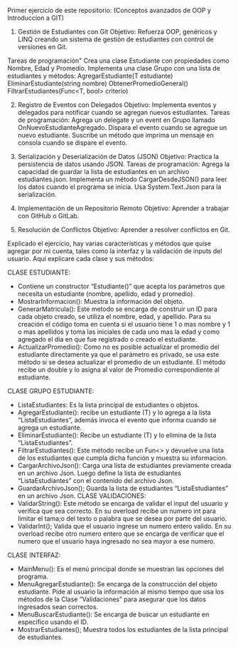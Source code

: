 Primer ejercicio de este repositorio: (Conceptos avanzados de OOP y Introduccion a GIT)

1. Gestión de Estudiantes con Git
Objetivo: Refuerza OOP, genéricos y LINQ creando un sistema de gestión de estudiantes con control de versiones en Git.

Tareas de programación"
Crea una clase Estudiante con propiedades como Nombre, Edad y Promedio.
Implementa una clase Grupo<T> con una lista de estudiantes y métodos:
AgregarEstudiante(T estudiante)
EliminarEstudiante(string nombre)
ObtenerPromedioGeneral()
FiltrarEstudiantes(Func<T, bool> criterio)

2. Registro de Eventos con Delegados
Objetivo: Implementa eventos y delegados para notificar cuando se agregan nuevos estudiantes.
Tareas de programación:
Agrega un delegate y un event en Grupo<T> llamado OnNuevoEstudianteAgregado.
Dispara el evento cuando se agregue un nuevo estudiante.
Suscribe un método que imprima un mensaje en consola cuando se dispare el evento.

3. Serialización y Deserialización de Datos (JSON)
Objetivo: Practica la persistencia de datos usando JSON.
Tareas de programación:
Agrega la capacidad de guardar la lista de estudiantes en un archivo estudiantes.json.
Implementa un método CargarDesdeJSON() para leer los datos cuando el programa se inicia.
Usa System.Text.Json para la serialización.

4. Implementación de un Repositorio Remoto
Objetivo: Aprender a trabajar con GitHub o GitLab.

5. Resolución de Conflictos
Objetivo: Aprender a resolver conflictos en Git.


Explicado el ejercicio, hay varias características y métodos que quise agregar por mi cuenta, tales como la interfaz y la validación de inputs del usuario. Aquí explicare cada clase y sus métodos:

CLASE ESTUDIANTE:
-	Contiene un constructor “Estudiante()” que acepta los parámetros que necesita un estudiante (nombre, apellido, edad y promedio).
-	MostrarInformacion(): Muestra la información del objeto.
-	GenerarMatricula(): Este metodo se encarga de construir un ID para cada objeto creado, se utiliza el nombre, edad, y apellido. Para su creación el código toma en cuenta si el usuario tiene 1 o mas nombre y 1 o mas apellidos y toma las iniciales de cada uno mas la edad y como agregado el dia en que fue registrado o creado el estudiante.
-	ActualizarPromedio(): Como no es posible actualizar el promedio del estudiante directamente ya que el parámetro es privado, se usa este método si se desea actualizar el promedio de un estudiante. El método recibe un double y lo asigna al valor de Promedio correspondiente al estudiante.

CLASE GRUPO ESTUDIANTE:
-	ListaEstudiantes: Es la lista principal de estudiantes o objetos.
-	AgregarEstudiante(): recibe un estudiante (T) y lo agrega a la lista “ListaEstudiantes”, además invoca el evento que informa cuando se agrega un estudiante.
-	EliminarEstudiante(): Recibe un estudiante (T) y lo elimina de la lista “ListaEstudiantes”.
-	FiltrarEstudiantes(): Este método recibe un Fun<> y devuelve una lista de los estudiantes que cumpla dicha función y muestra su informacion.
-	CargarArchivoJson(): Carga una lista de estudiantes previamente creada en un archivo Json. Luego define la lista de estudiantes “ListaEstudiantes” con el contenido del archivo Json.
-	GuardarArchivoJson(); Guarda la lista de estudiantes “ListaEstudiantes” en un archivo Json.
CLASE VALIDACIONES:
-	ValidarString(): Este método se encarga de validar el input del usuario y verifica que sea correcto. En su overload recibe un numero int para limitar el tama;o del texto o palabra que se desea por parte del usuario.
-	ValidarInt(); Valida que el usuario ingrese un numero entero valido. En su overload recibe otro numero entero que se encarga de verificar que el numero que el usuario haya ingresado no sea mayor a ese numero.

CLASE INTERFAZ:
-	MainMenu(): Es el menú principal donde se muestran las opciones del programa.
-	MenuAgregarEstudiante(): Se encarga de la construcción del objeto estudiante. Pide al usuario la información al mismo tiempo que usa los métodos de la Clase ”Validaciones” para asegurar que los datos ingresados sean correctos.
-	MenuBuscarEstudiante(): Se encarga de buscar un estudiante en especifico usando el ID.
-	MostrarEstudiantes(); Muestra todos los estudiantes de la lista principal de estudiantes. 






